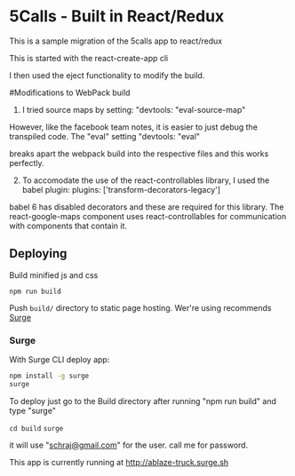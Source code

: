 # 5Calls - Built in React/Redux

This is a sample migration of the 5calls app to react/redux

This is started with the react-create-app cli

I then used the eject functionality to modify the build.

#Modifications to WebPack build

1)  I tried source maps by setting:
"devtools: "eval-source-map"

However, like the facebook team notes, it is easier to just debug the transpiled code.  The "eval" setting
"devtools: "eval"

breaks apart the webpack build into the respective files and this works perfectly.

2) To accomodate the use of the react-controllables library, I used the babel plugin:
plugins: ['transform-decorators-legacy']

babel 6 has disabled decorators and these are required for this library.  The react-google-maps component uses
react-controllables for communication with components that contain it.


## Deploying

Build minified js and css

```
npm run build
```

Push `build/` directory to static page hosting.
Wer're using recommends [Surge](https://www.surge.sh)

### Surge

With Surge CLI deploy app:

```sh
npm install -g surge
surge
```

To deploy just go to the Build directory after running "npm run build"
and type "surge"

`cd build`
`surge`

it will use "schraj@gmail.com" for the user.  call me for password.

This app is currently running at
http://ablaze-truck.surge.sh






